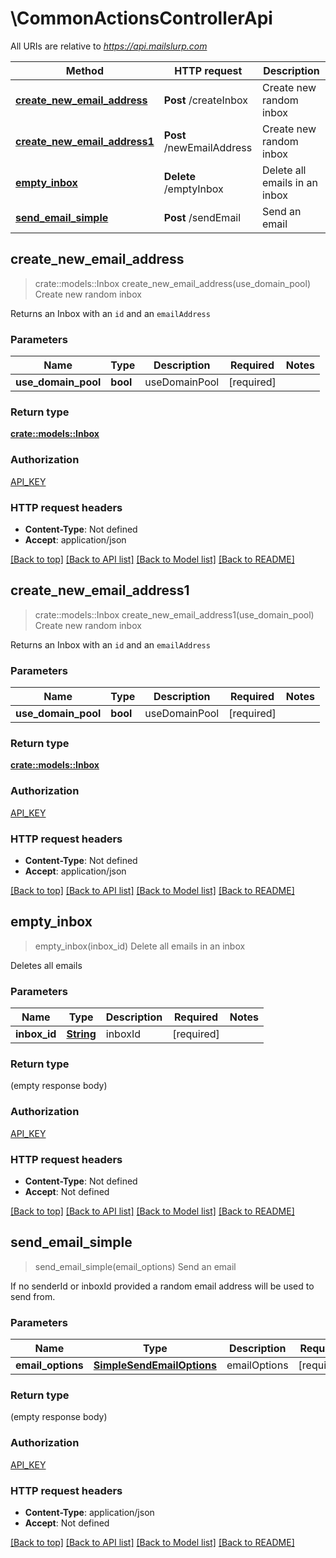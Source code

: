 # \CommonActionsControllerApi

All URIs are relative to *https://api.mailslurp.com*

Method | HTTP request | Description
------------- | ------------- | -------------
[**create_new_email_address**](CommonActionsControllerApi.md#create_new_email_address) | **Post** /createInbox | Create new random inbox
[**create_new_email_address1**](CommonActionsControllerApi.md#create_new_email_address1) | **Post** /newEmailAddress | Create new random inbox
[**empty_inbox**](CommonActionsControllerApi.md#empty_inbox) | **Delete** /emptyInbox | Delete all emails in an inbox
[**send_email_simple**](CommonActionsControllerApi.md#send_email_simple) | **Post** /sendEmail | Send an email



## create_new_email_address

> crate::models::Inbox create_new_email_address(use_domain_pool)
Create new random inbox

Returns an Inbox with an `id` and an `emailAddress`

### Parameters


Name | Type | Description  | Required | Notes
------------- | ------------- | ------------- | ------------- | -------------
**use_domain_pool** | **bool** | useDomainPool | [required] |

### Return type

[**crate::models::Inbox**](Inbox.md)

### Authorization

[API_KEY](../README.md#API_KEY)

### HTTP request headers

- **Content-Type**: Not defined
- **Accept**: application/json

[[Back to top]](#) [[Back to API list]](../README.md#documentation-for-api-endpoints) [[Back to Model list]](../README.md#documentation-for-models) [[Back to README]](../README.md)


## create_new_email_address1

> crate::models::Inbox create_new_email_address1(use_domain_pool)
Create new random inbox

Returns an Inbox with an `id` and an `emailAddress`

### Parameters


Name | Type | Description  | Required | Notes
------------- | ------------- | ------------- | ------------- | -------------
**use_domain_pool** | **bool** | useDomainPool | [required] |

### Return type

[**crate::models::Inbox**](Inbox.md)

### Authorization

[API_KEY](../README.md#API_KEY)

### HTTP request headers

- **Content-Type**: Not defined
- **Accept**: application/json

[[Back to top]](#) [[Back to API list]](../README.md#documentation-for-api-endpoints) [[Back to Model list]](../README.md#documentation-for-models) [[Back to README]](../README.md)


## empty_inbox

> empty_inbox(inbox_id)
Delete all emails in an inbox

Deletes all emails

### Parameters


Name | Type | Description  | Required | Notes
------------- | ------------- | ------------- | ------------- | -------------
**inbox_id** | [**String**](.md) | inboxId | [required] |

### Return type

 (empty response body)

### Authorization

[API_KEY](../README.md#API_KEY)

### HTTP request headers

- **Content-Type**: Not defined
- **Accept**: Not defined

[[Back to top]](#) [[Back to API list]](../README.md#documentation-for-api-endpoints) [[Back to Model list]](../README.md#documentation-for-models) [[Back to README]](../README.md)


## send_email_simple

> send_email_simple(email_options)
Send an email

If no senderId or inboxId provided a random email address will be used to send from.

### Parameters


Name | Type | Description  | Required | Notes
------------- | ------------- | ------------- | ------------- | -------------
**email_options** | [**SimpleSendEmailOptions**](SimpleSendEmailOptions.md) | emailOptions | [required] |

### Return type

 (empty response body)

### Authorization

[API_KEY](../README.md#API_KEY)

### HTTP request headers

- **Content-Type**: application/json
- **Accept**: Not defined

[[Back to top]](#) [[Back to API list]](../README.md#documentation-for-api-endpoints) [[Back to Model list]](../README.md#documentation-for-models) [[Back to README]](../README.md)

